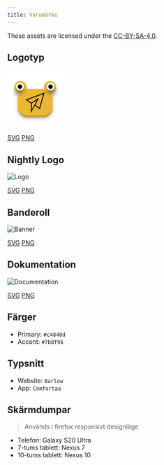 ```yaml
---
title: Varumärke
---
```


These assets are licensed under the [CC-BY-SA-4.0](https://github.com/LinwoodDev/Butterfly/blob/develop/BRANDING_LICENSE).

## Logotyp

![Logo](/img/logo.svg)

[SVG](/img/logo.svg) [PNG](/img/logo.png)

## Nightly Logo

![Logo](/img/nightly.svg)

[SVG](/img/nightly.svg) [PNG](/img/nightly.png)

## Banderoll

![Banner](/img/banner.svg)

[SVG](/img/banner.svg) [PNG](/img/banner.png)

## Dokumentation

![Documentation](/img/docs.svg)

[SVG](/img/docs.svg) [PNG](/img/docs.png)

## Färger

- Primary: `#c4840d`
- Accent: `#7b8f96`

## Typsnitt

- Website: `Barlow`
- App: `Comfortaa`

## Skärmdumpar

> Används i firefox responsivt designläge

- Telefon: Galaxy S20 Ultra
- 7-tums tablett: Nexus 7
- 10-tums tablett: Nexus 10
